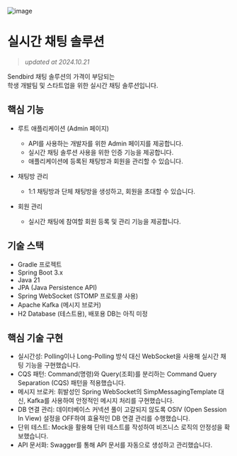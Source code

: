 ![image](https://github.com/user-attachments/assets/f3b2fccf-4922-4ee9-841a-c038c3da09bf)

# 실시간 채팅 솔루션
> _updated at 2024.10.21_

Sendbird 채팅 솔루션의 가격이 부담되는<br/>
학생 개발팀 및 스타트업을 위한 실시간 채팅 솔루션입니다.

## 핵심 기능
- 루트 애플리케이션 (Admin 페이지)
  - API를 사용하는 개발자를 위한 Admin 페이지를 제공합니다.
  - 실시간 채팅 솔루션 사용을 위한 인증 기능을 제공합니다.
  - 애플리케이션에 등록된 채팅방과 회원을 관리할 수 있습니다.
    
- 채팅방 관리
  - 1:1 채팅방과 단체 채팅방을 생성하고, 회원을 초대할 수 있습니다.
    
- 회원 관리
  - 실시간 채팅에 참여할 회원 등록 및 관리 기능을 제공합니다.
    
## 기술 스택
- Gradle 프로젝트
- Spring Boot 3.x
- Java 21
- JPA (Java Persistence API)
- Spring WebSocket (STOMP 프로토콜 사용)
- Apache Kafka (메시지 브로커)
- H2 Database (테스트용), 배포용 DB는 아직 미정

## 핵심 기술 구현
- 실시간성: Polling이나 Long-Polling 방식 대신 WebSocket을 사용해 실시간 채팅 기능을 구현했습니다.
- CQS 패턴: Command(명령)와 Query(조회)를 분리하는 Command Query Separation (CQS) 패턴을 적용했습니다.
- 메시지 브로커: 휘발성인 Spring WebSocket의 SimpMessagingTemplate 대신, Kafka를 사용하여 안정적인 메시지 처리를 구현했습니다.
- DB 연결 관리: 데이터베이스 커넥션 풀이 고갈되지 않도록 OSIV (Open Session In View) 설정을 OFF하여 효율적인 DB 연결 관리를 수행했습니다.
- 단위 테스트: Mock을 활용해 단위 테스트를 작성하여 비즈니스 로직의 안정성을 확보했습니다.
- API 문서화: Swagger를 통해 API 문서를 자동으로 생성하고 관리했습니다.
